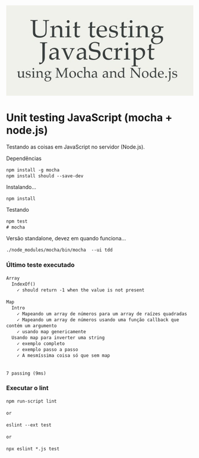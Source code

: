 ![era para aparecer uma imagem tio](unit-testing-javascript-using-mocha-and-node.jpg)

# Unit testing JavaScript (mocha + node.js) 

Testando as coisas em JavaScript no servidor (Node.js).

Dependências

    npm install -g mocha
    npm install should --save-dev

Instalando...

    npm install

Testando

    npm test
    # mocha


Versão standalone, devez em quando funciona...

    ./node_modules/mocha/bin/mocha  --ui tdd


### Último teste executado

    Array
      IndexOf()
        ✓ should return -1 when the value is not present

    Map
      Intro
        ✓ Mapeando um array de números para um array de raízes quadradas
        ✓ Mapeando um array de números usando uma função callback que contém um argumento
        ✓ usando map genericamente
      Usando map para inverter uma string
        ✓ exemplo completo
        ✓ exemplo passo a passo
        ✓ A mesmíssima coisa só que sem map


    7 passing (9ms)

### Executar o lint

    npm run-script lint

    or

    eslint --ext test

    or 

    npx eslint *.js test
